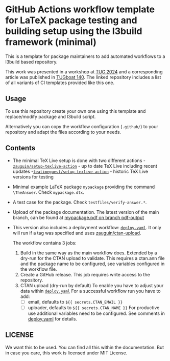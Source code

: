 # GitHub Actions workflow template for LaTeX package testing and building setup using the l3build framework (minimal)

This is a template for package maintainers to add automated workflows to a l3build based repository.

This work was presented in a workshop at [TUG 2024](https://www.tug.org/tug2024/) and a corresponding article was published in [TUGboat 140](https://tug.org/l/peischl-cicd2024).
The linked repository includes a list of all variants of CI templates provided like this one.

## Usage

To use this repository create your own one using this template and replace/modify package and l3build script.

Alternatively you can copy the workflow configuration (`.github/`) to your repository and adapt the files according to your needs.

## Contents

- The minimal TeX Live setup is done with two different actions
  -[`zauguin/setup-texlive-action`](https://github.com/zauguin/install-texlive) - up to date TeX Live including recent updates
  -[`teatimeguest/setup-texlive-action`](https://github.com/teatimeguest/setup-texlive-action) - historic TeX Live versions for testing
- Minimal example LaTeX package `mypackage` providing the command `\TheAnswer`. Check `mypackage.dtx`.
- A test case for the package. Check `testfiles/verify-answer.*`.
- Upload of the package documentation. The latest version of the main branch, can be found at [mypackage.pdf on branch pdf-output](../pdf-output/mypackage.pdf)
- This version also includes a deployment workflow: [`deploy.yaml`](.github//workflows/deploy.yaml).
  It only will run if a tag was specified and uses [zauguin/ctan-upload](https://github.com/zauguin/ctan-upload).

  The workflow contains 3 jobs:

  1. Build in the same way as the main workflow does. Extended by a dry-run for the CTAN upload to validate.
     This requires a ctan.ann file and the package name to be configured, see variables configured in the workflow file.
  2. Create a GitHub release. This job requires write access to the repository.
  3. CTAN upload (dry-run by default)
      To enable you have to adjust your data within [`deploy.yaml`](.github//workflows/deploy.yaml)
      For a successful workflow run you have to add:
        -[ ] email, defaults to `${{ secrets.CTAN_EMAIL }}`
        -[ ] uploader, defaults to `${{ secrets.CTAN_NAME }}`
     For productive use additional variables need to be configured. See comments in [deploy.yaml](.github//workflows/deploy.yaml) for details.

## LICENSE

We want this to be used. You can find all this within the documentation. But in case you care, this work is licensed under MIT License.
